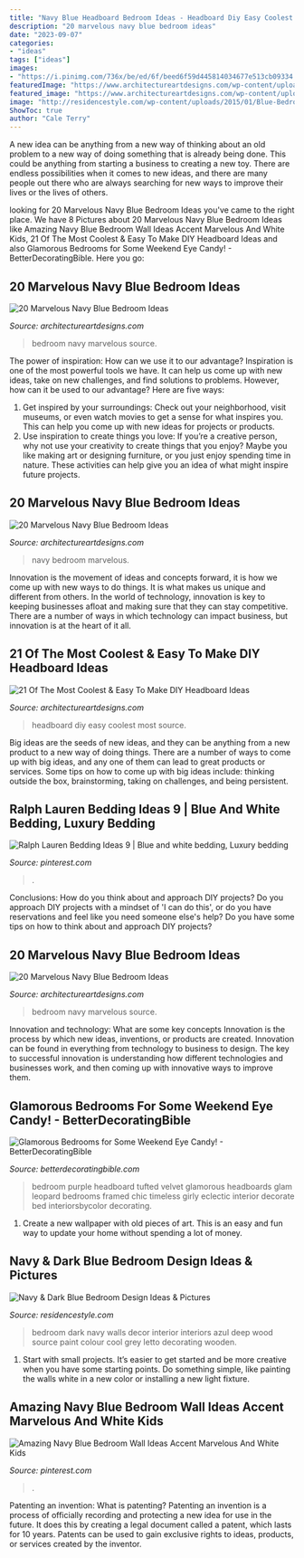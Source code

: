 ```yaml
---
title: "Navy Blue Headboard Bedroom Ideas - Headboard Diy Easy Coolest Most Source"
description: "20 marvelous navy blue bedroom ideas"
date: "2023-09-07"
categories:
- "ideas"
tags: ["ideas"]
images:
- "https://i.pinimg.com/736x/be/ed/6f/beed6f59d445814034677e513cb09334.jpg"
featuredImage: "https://www.architectureartdesigns.com/wp-content/uploads/2013/12/1934.jpg"
featured_image: "https://www.architectureartdesigns.com/wp-content/uploads/2013/12/1934.jpg"
image: "http://residencestyle.com/wp-content/uploads/2015/01/Blue-Bedroom-Design-Ideas.jpg"
ShowToc: true
author: "Cale Terry"
---
```



A new idea can be anything from a new way of thinking about an old problem to a new way of doing something that is already being done. This could be anything from starting a business to creating a new toy. There are endless possibilities when it comes to new ideas, and there are many people out there who are always searching for new ways to improve their lives or the lives of others.

	

		
looking for 20 Marvelous Navy Blue Bedroom Ideas you've came to the right place. We have 8 Pictures about 20 Marvelous Navy Blue Bedroom Ideas like Amazing Navy Blue Bedroom Wall Ideas Accent Marvelous And White Kids, 21 Of The Most Coolest &amp; Easy To Make DIY Headboard Ideas and also Glamorous Bedrooms for Some Weekend Eye Candy! - BetterDecoratingBible. Here you go:
		
    
## 20 Marvelous Navy Blue Bedroom Ideas

<img loading=lazy src="https://www.architectureartdesigns.com/wp-content/uploads/2013/12/947-630x822.jpg" onerror="this.onerror=null;this.src='https://tse3.mm.bing.net/th?id=OIP.pxrPYW9Sp3dFgUqP8zm67gHaJq&amp;pid=15.1';" alt="20 Marvelous Navy Blue Bedroom Ideas">

_Source: architectureartdesigns.com_

>bedroom navy marvelous source. 

	

The power of inspiration: How can we use it to our advantage?
Inspiration is one of the most powerful tools we have. It can help us come up with new ideas, take on new challenges, and find solutions to problems. However, how can it be used to our advantage? Here are five ways: 
1) Get inspired by your surroundings: Check out your neighborhood, visit museums, or even watch movies to get a sense for what inspires you. This can help you come up with new ideas for projects or products. 
2) Use inspiration to create things you love: If you’re a creative person, why not use your creativity to create things that you enjoy? Maybe you like making art or designing furniture, or you just enjoy spending time in nature. These activities can help give you an idea of what might inspire future projects.

    
## 20 Marvelous Navy Blue Bedroom Ideas

<img loading=lazy src="https://www.architectureartdesigns.com/wp-content/uploads/2013/12/1934.jpg" onerror="this.onerror=null;this.src='https://tse3.mm.bing.net/th?id=OIP.2YOrPPWMo0UdFuPeVuhMQQHaJ7&amp;pid=15.1';" alt="20 Marvelous Navy Blue Bedroom Ideas">

_Source: architectureartdesigns.com_

>navy bedroom marvelous. 

	

Innovation is the movement of ideas and concepts forward, it is how we come up with new ways to do things. It is what makes us unique and different from others. In the world of technology, innovation is key to keeping businesses afloat and making sure that they can stay competitive. There are a number of ways in which technology can impact business, but innovation is at the heart of it all.

    
## 21 Of The Most Coolest &amp; Easy To Make DIY Headboard Ideas

<img loading=lazy src="http://www.architectureartdesigns.com/wp-content/uploads/2015/03/157-630x839.jpg" onerror="this.onerror=null;this.src='https://tse1.mm.bing.net/th?id=OIP.z4cn1KgnhjH4YBmHfxKtfAHaJ3&amp;pid=15.1';" alt="21 Of The Most Coolest &amp; Easy To Make DIY Headboard Ideas">

_Source: architectureartdesigns.com_

>headboard diy easy coolest most source. 

	

Big ideas are the seeds of new ideas, and they can be anything from a new product to a new way of doing things. There are a number of ways to come up with big ideas, and any one of them can lead to great products or services. Some tips on how to come up with big ideas include: thinking outside the box, brainstorming, taking on challenges, and being persistent.

    
## Ralph Lauren Bedding Ideas 9 | Blue And White Bedding, Luxury Bedding

<img loading=lazy src="https://i.pinimg.com/736x/d2/7b/bd/d27bbd0b5006a98d99d0307baf09ecc9.jpg" onerror="this.onerror=null;this.src='https://tse2.mm.bing.net/th?id=OIP.pFVIJBVQmMHyCOMu0j03CwHaHa&amp;pid=15.1';" alt="Ralph Lauren Bedding Ideas 9 | Blue and white bedding, Luxury bedding">

_Source: pinterest.com_

>. 

	

Conclusions: How do you think about and approach DIY projects?
Do you approach DIY projects with a mindset of 'I can do this', or do you have reservations and feel like you need someone else's help? Do you have some tips on how to think about and approach DIY projects?

    
## 20 Marvelous Navy Blue Bedroom Ideas

<img loading=lazy src="https://www.architectureartdesigns.com/wp-content/uploads/2013/12/1540-630x945.jpg" onerror="this.onerror=null;this.src='https://tse4.mm.bing.net/th?id=OIP.05MbPnZpvJZts-cIW-4-dwHaLH&amp;pid=15.1';" alt="20 Marvelous Navy Blue Bedroom Ideas">

_Source: architectureartdesigns.com_

>bedroom navy marvelous source. 

	

Innovation and technology: What are some key concepts
Innovation is the process by which new ideas, inventions, or products are created. Innovation can be found in everything from technology to business to design. The key to successful innovation is understanding how different technologies and businesses work, and then coming up with innovative ways to improve them.

    
## Glamorous Bedrooms For Some Weekend Eye Candy! - BetterDecoratingBible

<img loading=lazy src="http://betterdecoratingbible.com/wp-content/uploads/2016/09/purple-glamorous-bedroom-decorating-ideas.png" onerror="this.onerror=null;this.src='https://tse1.mm.bing.net/th?id=OIP.va7ydOhGQfnrI_RWiUwVGQHaLL&amp;pid=15.1';" alt="Glamorous Bedrooms for Some Weekend Eye Candy! - BetterDecoratingBible">

_Source: betterdecoratingbible.com_

>bedroom purple headboard tufted velvet glamorous headboards glam leopard bedrooms framed chic timeless girly eclectic interior decorate bed interiorsbycolor decorating. 

	

1. Create a new wallpaper with old pieces of art. This is an easy and fun way to update your home without spending a lot of money.

    
## Navy &amp; Dark Blue Bedroom Design Ideas &amp; Pictures

<img loading=lazy src="http://residencestyle.com/wp-content/uploads/2015/01/Blue-Bedroom-Design-Ideas.jpg" onerror="this.onerror=null;this.src='https://tse2.mm.bing.net/th?id=OIP.30V0IqvfnVKueG0iqkWnUAHaKw&amp;pid=15.1';" alt="Navy &amp; Dark Blue Bedroom Design Ideas &amp; Pictures">

_Source: residencestyle.com_

>bedroom dark navy walls decor interior interiors azul deep wood source paint colour cool grey letto decorating wooden. 

	

1. Start with small projects. It’s easier to get started and be more creative when you have some starting points. Do something simple, like painting the walls white in a new color or installing a new light fixture. 

    
## Amazing Navy Blue Bedroom Wall Ideas Accent Marvelous And White Kids

<img loading=lazy src="https://i.pinimg.com/736x/be/ed/6f/beed6f59d445814034677e513cb09334.jpg" onerror="this.onerror=null;this.src='https://tse4.mm.bing.net/th?id=OIP.hzf-s2T09xpllqHBzxVJIgHaJ3&amp;pid=15.1';" alt="Amazing Navy Blue Bedroom Wall Ideas Accent Marvelous And White Kids">

_Source: pinterest.com_

>. 

	

Patenting an invention: What is patenting?
Patenting an invention is a process of officially recording and protecting a new idea for use in the future. It does this by creating a legal document called a patent, which lasts for 10 years. Patents can be used to gain exclusive rights to ideas, products, or services created by the inventor.

